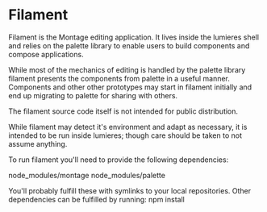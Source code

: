 Filament
========

Filament is the Montage editing application. It lives inside the lumieres shell
and relies on the palette library to enable users to build components and
compose applications.

While most of the mechanics of editing is handled by the palette library filament
presents the components from palette in a useful manner. Components and other
other prototypes may start in filament initially and end up migrating to palette
for sharing with others.

The filament source code itself is not intended for public distribution.

While filament may detect it's environment and adapt as necessary, it is intended
to be run inside lumieres; though care should be taken to not assume anything.

To run filament you'll need to provide the following dependencies:

node_modules/montage
node_modules/palette

You'll probably fulfill these with symlinks to your local repositories.
Other dependencies can be fulfilled by running: npm install